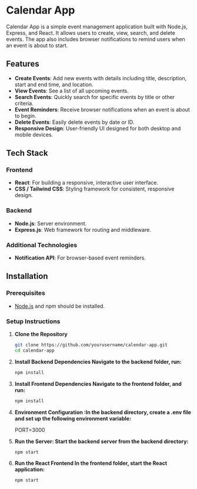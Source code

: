 # Calendar App

Calendar App is a simple event management application built with Node.js, Express, and React. It allows users to create, view, search, and delete events. The app also includes browser notifications to remind users when an event is about to start.

## Features

- **Create Events**: Add new events with details including title, description, start and end time, and location.
- **View Events**: See a list of all upcoming events.
- **Search Events**: Quickly search for specific events by title or other criteria.
- **Event Reminders**: Receive browser notifications when an event is about to begin.
- **Delete Events**: Easily delete events by date or ID.
- **Responsive Design**: User-friendly UI designed for both desktop and mobile devices.

## Tech Stack

### Frontend

- **React**: For building a responsive, interactive user interface.
- **CSS / Tailwind CSS**: Styling framework for consistent, responsive design.

### Backend

- **Node.js**: Server environment.
- **Express.js**: Web framework for routing and middleware.

### Additional Technologies

- **Notification API**: For browser-based event reminders.

## Installation

### Prerequisites

- [Node.js](https://nodejs.org/) and npm should be installed.

### Setup Instructions

1. **Clone the Repository**

   ```bash
   git clone https://github.com/yourusername/calendar-app.git
   cd calendar-app

   ```

2. **Install Backend Dependencies Navigate to the backend folder, run:**

   ```bash
   npm install

3. **Install Frontend Dependencies Navigate to the frontend folder, and run:**

   ```bash
   npm install

4. **Environment Configuration :In the backend directory, create a .env file and set up the following environment variable:**

   PORT=3000

6. **Run the Server: Start the backend server from the backend directory:**
   ```bash
   npm start

6. **Run the React Frontend In the frontend folder, start the React application:**
   ```bash
   npm start
````
